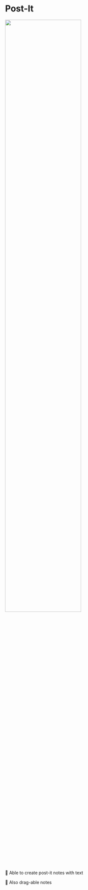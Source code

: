 # Post-It

<img src="https://i.imgur.com/fRjExn5.png" width="70%" />

<br>
  

📌 Able to create post-it notes with text

📌 Also drag-able notes
